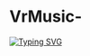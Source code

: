 # VrMusic-


[![Typing SVG](https://readme-typing-svg.demolab.com?font=Space&pause=1000&color=24F74D&center=true&vCenter=true&random=false&width=435&lines=VrMusic;Online+Music+Streaming+App)](https://git.io/typing-svg)
